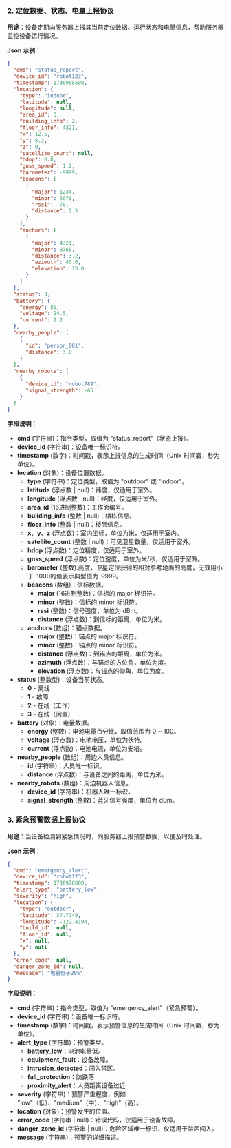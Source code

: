 ### 2. 定位数据、状态、电量上报协议

**用途**：设备定期向服务器上报其当前定位数据、运行状态和电量信息，帮助服务器监控设备运行情况。

**Json 示例**：

```json
{
  "cmd": "status_report",
  "device_id": "robot123",
  "timestamp": 1736968500,
  "location": {
    "type": "indoor",
    "latitude": null,
    "longitude": null,
    "area_id": 3,
    "building_info": 2,
    "floor_info": 4321,
    "x": 12.5,
    "y": 8.3,
    "z": 0,
    "satellite_count": null,
    "hdop": 0.8,
    "gnss_speed": 1.2,
    "barometer": -9999,
    "beacons": [
      {
        "major": 1234,
        "minor": 5678,
        "rssi": -70,
        "distance": 2.5
      }
    ],
    "anchors": [
      {
        "major": 4321,
        "minor": 8765,
        "distance": 3.2,
        "azimuth": 45.0,
        "elevation": 15.0
      }
    ]
  },
  "status": 3,
  "battery": {
    "energy": 85,
    "voltage": 24.5,
    "current": 1.2
  },
  "nearby_people": [
    {
      "id": "person_001",
      "distance": 3.0
    }
  ],
  "nearby_robots": [
    {
      "device_id": "robot789",
      "signal_strength": -65
    }
  ]
}
```

**字段说明**：

- **cmd** (字符串)：指令类型，取值为 "status_report"（状态上报）。
- **device_id** (字符串)：设备唯一标识符。
- **timestamp** (数字)：时间戳，表示上报信息的生成时间（Unix 时间戳，秒为单位）。
- **location** (对象)：设备位置数据。
  - **type** (字符串)：定位类型，取值为 "outdoor" 或 "indoor"。
  - **latitude** (浮点数 | null)：纬度，仅适用于室外。
  - **longitude** (浮点数 | null)：经度，仅适用于室外。
  - **area_id** (16进制整数)：工作面编号。
  - **building_info** (整数 | null)：楼栋信息。
  - **floor_info** (整数 | null)：楼层信息。
  - **x**、**y**、**z** (浮点数)：室内坐标，单位为米，仅适用于室内。
  - **satellite_count** (整数 | null)：可见卫星数量，仅适用于室外。
  - **hdop** (浮点数)：定位精度，仅适用于室外。
  - **gnss_speed** (浮点数)：定位速度，单位为米/秒，仅适用于室外。
  - **barometer** (整数):高度，卫星定位获得的相对参考地面的高度，无效用小于-1000的值表示典型值为-9999。
  - **beacons** (数组)：信标数据。
    - **major** (16进制整数)：信标的 major 标识符。
    - **minor** (整数)：信标的 minor 标识符。
    - **rssi** (整数)：信号强度，单位为 dBm。
    - **distance** (浮点数)：到信标的距离，单位为米。
  - **anchors** (数组)：锚点数据。
    - **major** (整数)：锚点的 major 标识符。
    - **minor** (整数)：锚点的 minor 标识符。
    - **distance** (浮点数)：到锚点的距离，单位为米。
    - **azimuth** (浮点数)：与锚点的方位角，单位为度。
    - **elevation** (浮点数)：与锚点的仰角，单位为度。
- **status** (整数型)：设备当前状态。
  - **0** - 离线
  - **1** - 故障
  - **2** - 在线（工作）
  - **3** - 在线（闲置）
- **battery** (对象)：电量数据。
  - **energy** (整数)：电池电量百分比，取值范围为 0 ~ 100。
  - **voltage** (浮点数)：电池电压，单位为伏特。
  - **current** (浮点数)：电池电流，单位为安培。
- **nearby_people** (数组)：周边人员信息。
  - **id** (字符串)：人员唯一标识。
  - **distance** (浮点数)：与设备之间的距离，单位为米。
- **nearby_robots** (数组)：周边机器人信息。
  - **device_id** (字符串)：机器人唯一标识。
  - **signal_strength** (整数)：蓝牙信号强度，单位为 dBm。





### 3. 紧急预警数据上报协议

**用途**：当设备检测到紧急情况时，向服务器上报预警数据，以便及时处理。

**Json 示例**：

```json
{
  "cmd": "emergency_alert",
  "device_id": "robot123",
  "timestamp": 1736970000,
  "alert_type": "battery_low",
  "severity": "high",
  "location": {
    "type": "outdoor",
    "latitude": 37.7749,
    "longitude": -122.4194,
    "build_id": null,
    "floor_id": null,
    "x": null,
    "y": null                                  
  },
  "error_code": null,
  "danger_zone_id": null,
  "message": "电量低于20%"
}
```

**字段说明**：

- **cmd** (字符串)：指令类型，取值为 "emergency\_alert"（紧急预警）。
- **device\_id** (字符串)：设备唯一标识符。
- **timestamp** (数字)：时间戳，表示预警信息的生成时间（Unix 时间戳，秒为单位）。
- **alert\_type** (字符串)：预警类型。
  - **battery\_low**：电池电量低。
  - **equipment\_fault**：设备故障。
  - **intrusion\_detected**：闯入禁区。
  - **fall_protection**：防跌落
  - **proximity_alert**：人员距离设备过近
- **severity** (字符串)：预警严重程度，例如 "low"（低）、"medium"（中）、"high"（高）。
- **location** (对象)：预警发生的位置。
- **error\_code** (字符串 | null)：错误代码，仅适用于设备故障。
- **danger\_zone\_id** (字符串 | null)：危险区域唯一标识，仅适用于禁区闯入。
- **message** (字符串)：预警的详细描述。